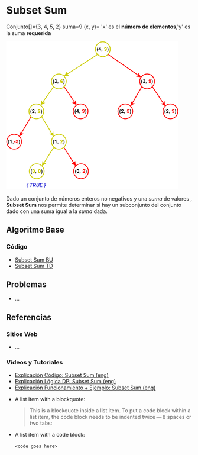 # Subset Sum

 Conjunto[]={3, 4, 5, 2}
 suma=9
 (x, y)= 'x' es el **número de elementos**,'y' es la suma **requerida**

![Subset Sum Graffic](https://github.com/AleS900/prueba/blob/master/assets/subsetsum.png)

Dado un conjunto de números enteros no negativos y una *suma* de valores , **Subset Sum** nos permite determinar si hay un subconjunto del conjunto dado con una suma igual a la *suma* dada.

## Algoritmo Base
### Código
-  [Subset Sum BU](https://github.com/PaulLandaeta/algoritmica2/blob/master/contenido/Programacion%20Dinamica/Subset%20Sum/subsetSumBU.cpp)
-  [Subset Sum TD](https://github.com/PaulLandaeta/algoritmica2/blob/master/contenido/Programacion%20Dinamica/Subset%20Sum/subsetSumTD.cpp)

## Problemas
- ...
## Referencias
### Sitios Web 
- ...
### Videos y Tutoriales
-  [Explicación Código: Subset Sum (eng)](https://www.youtube.com/watch?v=nqlNzOcnCfs)
-  [Explicación Lógica DP: Subset Sum (eng)](https://www.youtube.com/watch?v=dJmyfFC3-3A)
-  [Explicación Funcionamiento + Ejemplo: Subset Sum (eng)](https://www.youtube.com/watch?v=BT_ACNC47Os)

*   A list item with a blockquote:

    > This is a blockquote
    > inside a list item.
To put a code block within a list item, the code block needs to be indented twice — 8 spaces or two tabs:

*   A list item with a code block:

        <code goes here>
